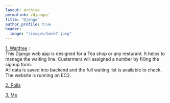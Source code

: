 ```yaml
---
layout: archive
permalink: /django/
title: "Django"
author_profile: true
header:
  image: "/images/book7.jpeg"
---  
```



[1. Waitfree](https://www.google.com)  :  
    This Django web app is designed for a Tea shop or any resturant. It helps to manage the waiting line. Custermers will assigned a number by filling the signup form.  
    All data is saved into backend and the full waiting list is available to check. 
    The website is running on EC2.
    

[2. Polls](https://www.google.com)

[3. Me](https://www.google.com)

